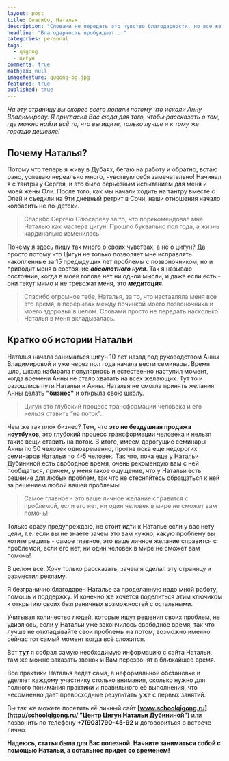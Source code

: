 ```yaml
---
layout: post
title: Спасибо, Наталья
description: "Словами не передать это чувство благодарности, но все же я попробую, хотя бы часть..."
headline: "Благодарность пробуждает..."
categories: personal
tags: 
  - qigong
  - цигун
comments: true
mathjax: null
imagefeature: qugong-bg.jpg
featured: true
published: true
---
```


*На эту страницу вы скорее всего попали потому что искали Анну Владимирову. Я пригласил Вас сюда для того, чтобы рассказать о том, где можно найти всё то, что вы ищите, только лучше и к тому же гораздо дешевле!*

## Почему Наталья? 
Потому что теперь я живу в Дубаях, бегаю на работу и обратно, встаю рано, успеваю нереально много, чувствую себя замечательно!
Начинал я с тантры у Сергея, и это было серьезным испытанием для меня и моей жены Оли. После того, как мы начали ходить на тантру вместе с Олей и съедили на 9ти дневный ретрит в Сочи, наши отношения начало колбасить не по-детски.

> Спасибо Сергею Слюсареву за то, что порекомендовал мне Наталью как мастера цигун. Прошло буквально пол года, а жизнь кардинально изменилась!

Почему я здесь пишу так много о своих чувствах, а не о цигун? Да просто потому что Цигун не только позволяет мне исправлять накопленные за 15 предыдущих лет проблемы с позвоночником, но и приводит меня в состояние ***абсолютного нуля***. 
Так я называю состояние, когда в моей голове нет ни одной мысли, и даже если есть - они текут мимо и не тревожат меня, это ***медитация***.

> Спасибо огромное тебе, Наталья, за то, что наставляла меня все это время, в перерывах между починкой моего позвоночника и моего здоровья в целом. Словами просто не передать насколько Наталья в меня вкладывалась.

## Кратко об истории Натальи

Наталья начала заниматься цигун 10 лет назад под руководством Анны Владимировой и уже через пол года начала вести семинары.  Время шло, школа набирала популярнось и естественно наступил момент, когда времени Анны не стало хватать на всех желающих.
Тут то и разошлись пути Натальи и Анны. Наталья не смогла принять желания Анны делать **"бизнес"** и открыла свою школу. 

> Цигун это глубокий процесс трансформации человека и его нельзя ставить “на поток”.

Чем же так плох бизнес? Тем, что **это не бездушная продажа ноутбуков**, это глубокий процесс трансформации человека и нельзя такие вещи ставить на поток. В итоге, имеем дорогущие семинары Анны по 50 человек одновременно, против пока еще недорогих семинаров Натальи по 4-5 человек. Так что, пока еще у Натальи Дубининой есть свободное время, очень рекомендую вам с ней пообщаться, причем, у меня такое ощущение, что у Натальи есть решение для любых проблем, так что не стесняйтесь обращаться к ней за решением любой вашей проблемы! 

> Самое главное - это ваше личное желание справится с проблемой, если его нет, ни один человек в мире не сможет вам помочь!

Только сразу предупреждаю, не стоит идти к Наталье если у вас нету цели, т.е. если вы не знаете зачем это вам нужно, какую проблему вы хотите решить - самое главное, это ваше личное желание справится с проблемой, если его нет, ни один человек в мире не сможет вам помочь!

В целом все. Хочу только рассказать, зачем я сделал эту страницу и разместил рекламу.

Я безгранично благодарен Наталье за проделанную надо мной работу, помощь и поддержку. И конечно же хочется поделиться этим ключиком к открытию своих безграничных возможностей с остальными.

Учитывая количество людей, которые ищут решения своих проблем, не удивлюсь, если у Натальи уже закончилось свободное время, так что лучше не откладывайте свои проблемы на потом, возможно именно сейчас тот самый момент когда всё сложится.

Вот **[тут](http://schoolqigong.ru/ "Центр Цигун Натальи Дубининой")** я собрал самую необходимую информацию с сайта Натальи, там же можно заказать звонок и Вам перезвонят в ближайшее время.

Все практики Наталья ведет сама, в неформальной обстановке и уделяет каждому участнику столько внимания, сколько нужно для полного понимания практики и правильного её выполнения, что несомненно дает превосходные результаты уже с первых занятий.

Вы так же можете посетить её личный сайт **[www.schoolqigong.ru](http://schoolqigong.ru/ "Центр Цигун Натальи Дубининой")** или позвонить по телефону **+7(903)790-45-92** и договориться о встрече лично.

**Надеюсь, статья была для Вас полезной. Начните заниматься собой с помощью Натальи, а остальное придет со временем!**
